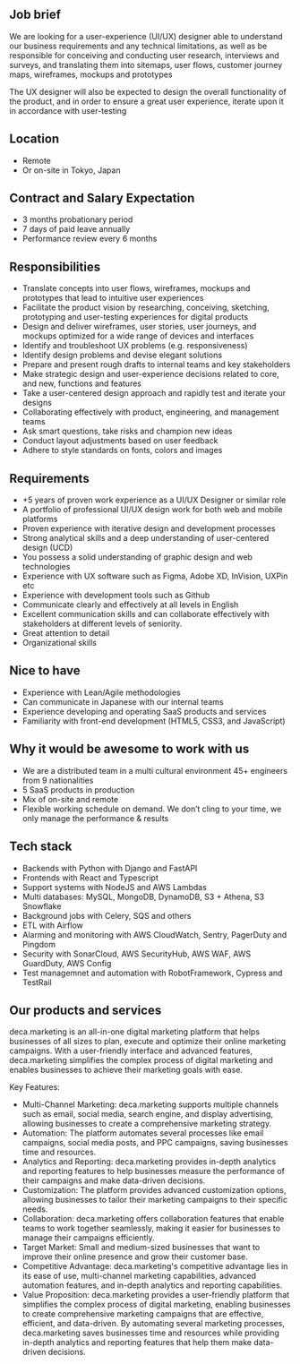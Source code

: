 ## Job brief

We are looking for a user-experience (UI/UX) designer able to understand our business requirements and any technical limitations, as well as be responsible for conceiving and conducting user research, interviews and surveys, and translating them into sitemaps, user flows, customer journey maps, wireframes, mockups and prototypes

The UX designer will also be expected to design the overall functionality of the product, and in order to ensure a great user experience, iterate upon it in accordance with user-testing

## Location

- Remote
- Or on-site in Tokyo, Japan

## Contract and Salary Expectation

- 3 months probationary period
- 7 days of paid leave annually
- Performance review every 6 months

## Responsibilities

- Translate concepts into user flows, wireframes, mockups and prototypes that lead to intuitive user experiences
- Facilitate the product vision by researching, conceiving, sketching, prototyping and user-testing experiences for digital products
- Design and deliver wireframes, user stories, user journeys, and mockups optimized for a wide range of devices and interfaces
- Identify and troubleshoot UX problems (e.g. responsiveness)
- Identify design problems and devise elegant solutions
- Prepare and present rough drafts to internal teams and key stakeholders
- Make strategic design and user-experience decisions related to core, and new, functions and features
- Take a user-centered design approach and rapidly test and iterate your designs
- Collaborating effectively with product, engineering, and management teams
- Ask smart questions, take risks and champion new ideas
- Conduct layout adjustments based on user feedback
- Adhere to style standards on fonts, colors and images

## Requirements

- +5 years of proven work experience as a UI/UX Designer or similar role
- A portfolio of professional UI/UX design work for both web and mobile platforms
- Proven experience with iterative design and development processes
- Strong analytical skills and a deep understanding of user-centered design (UCD)
- You possess a solid understanding of graphic design and web technologies
- Experience with UX software such as Figma, Adobe XD, InVision, UXPin etc
- Experience with development tools such as Github
- Communicate clearly and effectively at all levels in English
- Excellent communication skills and can collaborate effectively with stakeholders at different levels of seniority.
- Great attention to detail
- Organizational skills

## Nice to have

- Experience with Lean/Agile methodologies
- Can communicate in Japanese with our internal teams
- Experience developing and operating SaaS products and services
- Familiarity with front-end development (HTML5, CSS3, and JavaScript)

## Why it would be awesome to work with us

- We are a distributed team in a multi cultural environment 45+ engineers from 9 nationalities
- 5 SaaS products in production
- Mix of on-site and remote
- Flexible working schedule on demand. We don’t cling to your time, we only manage the performance & results

## Tech stack

- Backends with Python with Django and FastAPI
- Frontends with React and Typescript
- Support systems with NodeJS and AWS Lambdas
- Multi databases: MySQL, MongoDB, DynamoDB, S3 + Athena, S3 Snowflake
- Background jobs with Celery, SQS and others
- ETL with Airflow
- Alarming and monitoring with AWS CloudWatch, Sentry, PagerDuty and Pingdom
- Security with SonarCloud, AWS SecurityHub, AWS WAF, AWS GuardDuty, AWS Config
- Test managemnet and automation with RobotFramework, Cypress and TestRail

## Our products and services

deca.marketing is an all-in-one digital marketing platform that helps businesses of all sizes to plan, execute and optimize their online marketing campaigns. With a user-friendly interface and advanced features, deca.marketing simplifies the complex process of digital marketing and enables businesses to achieve their marketing goals with ease.

Key Features:

- Multi-Channel Marketing: deca.marketing supports multiple channels such as email, social media, search engine, and display advertising, allowing businesses to create a comprehensive marketing strategy.
- Automation: The platform automates several processes like email campaigns, social media posts, and PPC campaigns, saving businesses time and resources.
- Analytics and Reporting: deca.marketing provides in-depth analytics and reporting features to help businesses measure the performance of their campaigns and make data-driven decisions.
- Customization: The platform provides advanced customization options, allowing businesses to tailor their marketing campaigns to their specific needs.
- Collaboration: deca.marketing offers collaboration features that enable teams to work together seamlessly, making it easier for businesses to manage their campaigns efficiently.
- Target Market: Small and medium-sized businesses that want to improve their online presence and grow their customer base.
- Competitive Advantage: deca.marketing's competitive advantage lies in its ease of use, multi-channel marketing capabilities, advanced automation features, and in-depth analytics and reporting capabilities.
- Value Proposition: deca.marketing provides a user-friendly platform that simplifies the complex process of digital marketing, enabling businesses to create comprehensive marketing campaigns that are effective, efficient, and data-driven. By automating several marketing processes, deca.marketing saves businesses time and resources while providing in-depth analytics and reporting features that help them make data-driven decisions.

